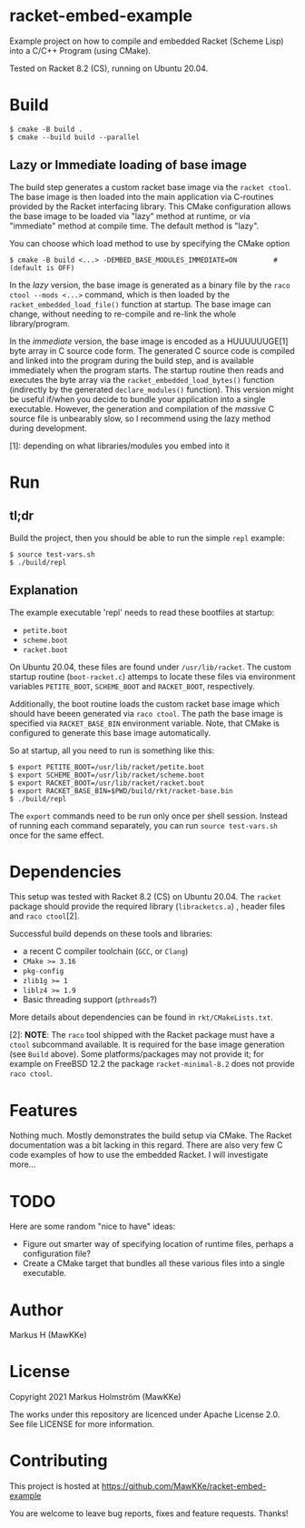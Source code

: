 # racket-embed-example
Example project on how to compile and embedded Racket (Scheme Lisp) into
a C/C++ Program (using CMake).

Tested on Racket 8.2 (CS), running on Ubuntu 20.04.

# Build

    $ cmake -B build .
    $ cmake --build build --parallel

## Lazy or Immediate loading of base image
The build step generates a custom racket base image via the `racket ctool`.
The base image is then loaded into the main application via C-routines provided
by the Racket interfacing library. This CMake configuration allows the base
image to be loaded via "lazy" method at runtime, or via "immediate" method
at compile time. The default method is "lazy".

You can choose which load method to use by specifying the CMake option

    $ cmake -B build <...> -DEMBED_BASE_MODULES_IMMEDIATE=ON         # (default is OFF)

In the *lazy* version, the base image is generated as a binary file by the `raco
ctool --mods <...>` command, which is then loaded by the
`racket_embedded_load_file()` function at startup. The base image can
change, without needing to re-compile and re-link the whole library/program.

In the *immediate* version, the base image is encoded as a HUUUUUUGE[1] byte array in C
source code form.  The generated C source code is compiled and linked into the
program during the build step, and is available immediately when the program starts.
The startup routine then reads and executes the byte array via the
`racket_embedded_load_bytes()` function (indirectly by the generated `declare_modules()` function).
This version might be useful if/when you decide to bundle your application into
a single executable. However, the generation and compilation of the _massive_ C source file
is unbearably slow, so I recommend using the lazy method during development.


[1]: depending on what libraries/modules you embed into it

# Run

## tl;dr
Build the project, then you should be able to run the simple `repl` example:

    $ source test-vars.sh
    $ ./build/repl

## Explanation
The example executable 'repl' needs to read these bootfiles at startup:

- `petite.boot`
- `scheme.boot`
- `racket.boot`

On Ubuntu 20.04, these files are found under `/usr/lib/racket`. The custom
startup routine (`boot-racket.c`) attemps to locate these files via environment
variables `PETITE_BOOT`, `SCHEME_BOOT` and `RACKET_BOOT`, respectively.

Additionally, the boot routine loads the custom racket base image which should
have beeen generated via `raco ctool`. The path the base image is specified via
`RACKET_BASE_BIN` environment variable. Note, that CMake is configured to
generate this base image automatically.

So at startup, all you need to run is something like this:

    $ export PETITE_BOOT=/usr/lib/racket/petite.boot
    $ export SCHEME_BOOT=/usr/lib/racket/scheme.boot
    $ export RACKET_BOOT=/usr/lib/racket/racket.boot
    $ export RACKET_BASE_BIN=$PWD/build/rkt/racket-base.bin
    $ ./build/repl

The `export` commands need to be run only once per shell session.
Instead of running each command separately, you can run `source test-vars.sh`
once for the same effect.

# Dependencies

This setup was tested with Racket 8.2 (CS) on Ubuntu 20.04.
The `racket` package should provide the required library
(`libracketcs.a`) , header files and `raco ctool`[2].

Successful build depends on these tools and libraries:

- a recent C compiler toolchain (`GCC`, or `Clang`)
- `CMake >= 3.16`
- `pkg-config`
- `zlib1g >= 1`
- `liblz4 >= 1.9`
- Basic threading support (`pthreads`?)

More details about dependencies can be found
in `rkt/CMakeLists.txt`.

[2]: **NOTE**: The `raco` tool shipped with the Racket package must
have a `ctool` subcommand available. It is required for the base image generation (see `Build` above).  Some platforms/packages may not provide it; for example on FreeBSD 12.2 the package
`racket-minimal-8.2` does not provide `raco ctool`.

# Features

Nothing much. Mostly demonstrates the build setup via CMake. The Racket
documentation was a bit lacking in this regard. There are also very few
C code examples of how to use the embedded Racket. I will investigate more...

# TODO

Here are some random "nice to have" ideas:

- Figure out smarter way of specifying location of runtime files, perhaps a configuration file?
- Create a CMake target that bundles all these various files into a single executable.

# Author

Markus H (MawKKe)

# License

Copyright 2021 Markus Holmström (MawKKe)

The works under this repository are licenced under Apache License 2.0. See file LICENSE for more information.

# Contributing

This project is hosted at https://github.com/MawKKe/racket-embed-example

You are welcome to leave bug reports, fixes and feature requests. Thanks!
